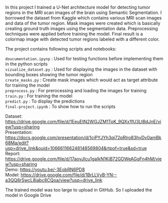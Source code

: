 In this project I trained a U-Net architecture model for detecting tumor regions in the MRI scan images of the brain using Semantic Segmentation. I borrowed the dataset from Kaggle which contains various MRI scan images and data of the tumor region. Mask images were created which is basically creating ground truth images using the segmentation data. Preprocessing techniques were applied before training the model. Final result is a colormap image with detected tumor regions labeled with a different color.

The project contains following scripts and notebooks:

`doucumentation.ipynp`  : Used for testing functions before implementing them in the python scripts<br>
`vizualize_dataset.py`  : Used for displaying the images in the dataset with bounding boxes showing the tumor region<br>
`create_masks.py`       : Create mask images which would act as target attribute for training the model<br>
`preprocess.py`         : For prerocessing and loading the images for training<br>
`train.py`              : For training the model<br>
`predict.py`            : To display the predictions<br>
`final-project.ipynb`   : To show how to run the scripts

Dataset: https://drive.google.com/file/d/1EeuEtN2WGJZM1ToK_9QXx1fU3LtBdJnE/view?usp=sharing<br>
Presentation: https://docs.google.com/presentation/d/1cjPYJYh3qi72pRlro83hyDv0amBk68Ma/edit?usp=drive_link&ouid=106661166248148569804&rtpof=true&sd=true<br>
Report: https://drive.google.com/file/d/17aovJlcu1gaIkN1KiB72GDWeAGqFn4hM/view?usp=sharing<br>
Demo: https://youtu.be/-3EobRN6PD8<br>
Model: https://drive.google.com/file/d/1BrLLVyB-YN--a3QQ8rSwcL8iabc8CQoa/view?usp=drive_link

The trained model was too large to upload in GitHub. So I uploaded the model in Google Drive
